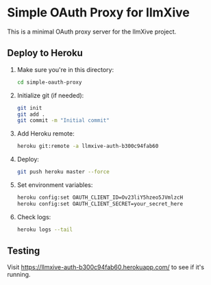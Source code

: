 # Simple OAuth Proxy for llmXive

This is a minimal OAuth proxy server for the llmXive project.

## Deploy to Heroku

1. Make sure you're in this directory:
   ```bash
   cd simple-oauth-proxy
   ```

2. Initialize git (if needed):
   ```bash
   git init
   git add .
   git commit -m "Initial commit"
   ```

3. Add Heroku remote:
   ```bash
   heroku git:remote -a llmxive-auth-b300c94fab60
   ```

4. Deploy:
   ```bash
   git push heroku master --force
   ```

5. Set environment variables:
   ```bash
   heroku config:set OAUTH_CLIENT_ID=Ov23liY5hzeo5JVmlzcH
   heroku config:set OAUTH_CLIENT_SECRET=your_secret_here
   ```

6. Check logs:
   ```bash
   heroku logs --tail
   ```

## Testing

Visit https://llmxive-auth-b300c94fab60.herokuapp.com/ to see if it's running.